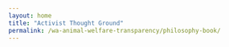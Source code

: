 ```yaml
---
layout: home
title: "Activist Thought Ground"
permalink: /wa-animal-welfare-transparency/philosophy-book/
---
```

